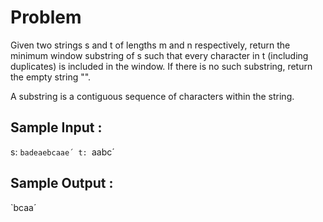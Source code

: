 # Problem

Given two strings s and t of lengths m and n respectively, return the minimum window substring of s such that every character in t (including duplicates) is included in the window. If there is no such substring, return the empty string "".

A substring is a contiguous sequence of characters within the string.

## Sample Input :
s: `badeaebcaae´
t: `aabc´

## Sample Output :
`bcaa´

